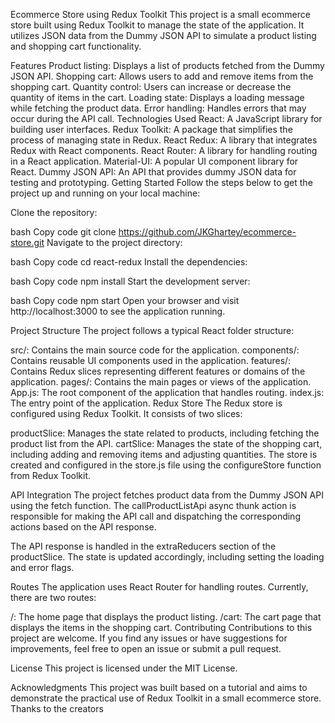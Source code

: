 Ecommerce Store using Redux Toolkit
This project is a small ecommerce store built using Redux Toolkit to manage the state of the application. It utilizes JSON data from the Dummy JSON API to simulate a product listing and shopping cart functionality.

Features
Product listing: Displays a list of products fetched from the Dummy JSON API.
Shopping cart: Allows users to add and remove items from the shopping cart.
Quantity control: Users can increase or decrease the quantity of items in the cart.
Loading state: Displays a loading message while fetching the product data.
Error handling: Handles errors that may occur during the API call.
Technologies Used
React: A JavaScript library for building user interfaces.
Redux Toolkit: A package that simplifies the process of managing state in Redux.
React Redux: A library that integrates Redux with React components.
React Router: A library for handling routing in a React application.
Material-UI: A popular UI component library for React.
Dummy JSON API: An API that provides dummy JSON data for testing and prototyping.
Getting Started
Follow the steps below to get the project up and running on your local machine:

Clone the repository:

bash
Copy code
git clone https://github.com/JKGhartey/ecommerce-store.git
Navigate to the project directory:

bash
Copy code
cd react-redux
Install the dependencies:

bash
Copy code
npm install
Start the development server:

bash
Copy code
npm start
Open your browser and visit http://localhost:3000 to see the application running.

Project Structure
The project follows a typical React folder structure:

src/: Contains the main source code for the application.
components/: Contains reusable UI components used in the application.
features/: Contains Redux slices representing different features or domains of the application.
pages/: Contains the main pages or views of the application.
App.js: The root component of the application that handles routing.
index.js: The entry point of the application.
Redux Store
The Redux store is configured using Redux Toolkit. It consists of two slices:

productSlice: Manages the state related to products, including fetching the product list from the API.
cartSlice: Manages the state of the shopping cart, including adding and removing items and adjusting quantities.
The store is created and configured in the store.js file using the configureStore function from Redux Toolkit.

API Integration
The project fetches product data from the Dummy JSON API using the fetch function. The callProductListApi async thunk action is responsible for making the API call and dispatching the corresponding actions based on the API response.

The API response is handled in the extraReducers section of the productSlice. The state is updated accordingly, including setting the loading and error flags.

Routes
The application uses React Router for handling routes. Currently, there are two routes:

/: The home page that displays the product listing.
/cart: The cart page that displays the items in the shopping cart.
Contributing
Contributions to this project are welcome. If you find any issues or have suggestions for improvements, feel free to open an issue or submit a pull request.

License
This project is licensed under the MIT License.

Acknowledgments
This project was built based on a tutorial and aims to demonstrate the practical use of Redux Toolkit in a small ecommerce store. Thanks to the creators